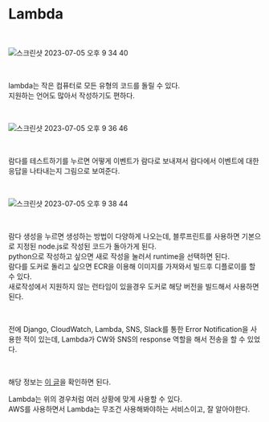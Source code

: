 # Lambda

<br>

![스크린샷 2023-07-05 오후 9 34 40](https://github.com/wlgns410/AWS-Study/assets/81137234/e1aee76a-577e-45a2-886d-f94179bef4c3)

<br>

lambda는 작은 컴퓨터로 모든 유형의 코드를 돌릴 수 있다.  
지원하는 언어도 많아서 작성하기도 편하다.

<br>

![스크린샷 2023-07-05 오후 9 36 46](https://github.com/wlgns410/AWS-Study/assets/81137234/fed3a417-7af6-4b39-8d93-1eea40c9e1da)

<br>

람다를 테스트하기를 누르면 어떻게 이벤트가 람다로 보내져서 람다에서 이벤트에 대한 응답을 나타내는지 그림으로 보여준다.  

<br>

![스크린샷 2023-07-05 오후 9 38 44](https://github.com/wlgns410/AWS-Study/assets/81137234/2d83abea-feff-4014-8c58-f74a5bc1bda6)

<br>

람다 생성을 누르면 생성하는 방법이 다양하게 나오는데, 블루프린트를 사용하면 기본으로 지정된 node.js로 작성된 코드가 돌아가게 된다.  
python으로 작성하고 싶으면 새로 작성을 눌러서 runtime을 선택하면 된다.  
람다를 도커로 돌리고 싶으면 ECR을 이용해 이미지를 가져와서 빌드후 디플로이를 할 수 있다.  
새로작성에서 지원하지 않는 런타임이 있을경우 도커로 해당 버전을 빌드해서 사용하면 된다.  

<br>

전에 Django, CloudWatch, Lambda, SNS, Slack를 통한 Error Notification을 사용한 적이 있는데, Lambda가 CW와 SNS의 response 역할을 해서 전송을 할 수 있었다.  

<br>

해당 정보는 [이 글](https://geabalseabal.tistory.com/36)을 확인하면 된다.  

Lambda는 위의 경우처럼 여러 상황에 맞게 사용할 수 있다.  
AWS를 사용하면서 Lambda는 무조건 사용해봐야하는 서비스이고, 잘 알아야한다.  

<br>
